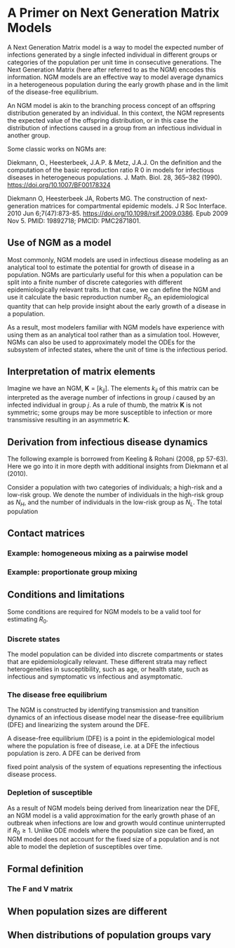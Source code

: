 # A Primer on Next Generation Matrix Models

A Next Generation Matrix model is a way to model the expected number of infections generated by a single infected individual in different groups or categories of the population per unit time in consecutive generations. The Next Generation Matrix (here after referred to as the NGM) encodes this information. NGM models are an effective way to model average dynamics in a heterogeneous population during the early growth phase and in the limit of the disease-free equilibrium.

An NGM model is akin to the branching process concept of an offspring distribution generated by an individual. In this context, the NGM represents the expected value of the offspring distribution, or in this case the distribution of infections caused in a group from an infectious individual in another group.

Some classic works on NGMs are:

Diekmann, O., Heesterbeek, J.A.P. & Metz, J.A.J. On the definition and the computation of the basic reproduction ratio R 0 in models for infectious diseases in heterogeneous populations. J. Math. Biol. 28, 365–382 (1990). https://doi.org/10.1007/BF00178324

Diekmann O, Heesterbeek JA, Roberts MG. The construction of next-generation matrices for compartmental epidemic models. J R Soc Interface. 2010 Jun 6;7(47):873-85. https://doi.org/10.1098/rsif.2009.0386. Epub 2009 Nov 5. PMID: 19892718; PMCID: PMC2871801.


<!-- [Use of NGM as a model](#use-of-ngm-as-a-model) -->

<!-- [Interpretation of matrix elements](#interpretation-of-matrix-elements) -->

<!-- [Explanatory comma: Frequency vs Density dependent models](#explanatory-comma-frequency-vs-density-dependent-models) -->

<!-- [Building up from the SIR model](#building-up-from-the-sir-model) -->

<!-- [Derivation from infectious disease dynamics](#derivation-from-infectious-disease-dynamics) -->

<!-- [Contact matrices](#contact-matrices) -->

<!-- [Example: homogeneous mixing](#example-homogeneous-mixing-as-a-pairwise-model) -->

<!-- [Example: proportionate group mixing](#example-proportionate-group-mixing) -->

<!-- [Conditions and limitations](#conditions-and-limitations) -->

<!-- [Formal definition](#formal-definition) -->

<!-- [The F and V matrix](#the-f-and-v-matrix) -->

<!-- [When population sizes are different](#when-population-sizes-are-different) -->

<!-- [When distributions of population groups vary](#when-distributions-of-population-groups-vary) -->

## Use of NGM as a model
Most commonly, NGM models are used in infectious disease modeling as an analytical tool to estimate the potential for growth of disease in a population. NGMs are particularly useful for this when a population can be split into a finite number of discrete categories with different epidemiologically relevant traits. In that case, we can define the NGM and use it calculate the basic reproduction number $R_0$, an epidemiological quantity that can help provide insight about the early growth of a disease in a population.

As a result, most modelers familiar with NGM models have experience with using them as an analytical tool rather than as a simulation tool. However, NGMs can also be used to approximately model the ODEs for the subsystem of infected states, where the unit of time is the infectious period.

## Interpretation of matrix elements
Imagine we have an NGM, **K** = [$k_{ij}$]. The elements $k_{ij}$ of this matrix can be interpreted as the average number of infections in group $i$ caused by an infected individual in group $j$. As a rule of thumb, the matrix **K** is not symmetric; some groups may be more susceptible to infection or more transmissive resulting in an asymmetric **K**.

<!-- ### Explanatory comma: Frequency vs Density dependent models -->

## Derivation from infectious disease dynamics
The following example is borrowed from Keeling & Rohani (2008, pp 57-63). Here we go into it in more depth with additional insights from Diekmann et al (2010).

Consider a population with two categories of individuals; a high-risk and a low-risk group. We denote the number of individuals in the high-risk group as $N_H$, and the number of individuals in the low-risk group as $N_L$. The total population

<!-- ## Building up from the SIR model -->



## Contact matrices

### Example: homogeneous mixing as a pairwise model

### Example: proportionate group mixing

## Conditions and limitations

<!-- NGMs can be used to estimate $R_0$ under certain conditions.  -->
Some conditions are required for NGM models to be a valid tool for estimating $R_0$.

### Discrete states
The model population can be divided into discrete compartments or states that are epidemiologically relevant. These different strata may reflect heterogeneities in susceptibility, such as age, or health state, such as infectious and symptomatic vs infectious and asymptomatic.


### The disease free equilibrium

The NGM is constructed by identifying transmission and transition dynamics of an infectious disease model near the disease-free equilibrium (DFE) and linearizing the system around the DFE.

A disease-free equilibrium (DFE) is a point in the epidemiological model where the population is free of disease, i.e. at a DFE the infectious population is zero. A DFE can be derived from



fixed point analysis of the system of equations representing the infectious disease process.

### Depletion of susceptible
As a result of NGM models being derived from linearization near the DFE, an NGM model is a valid approximation for the early growth phase of an outbreak when infections are low and growth would continue uninterrupted if $R_0 \geq 1$.  Unlike ODE models where the population size can be fixed, an NGM model does not account for the fixed size of a population and is not able to model the depletion of susceptibles over time.


## Formal definition

### The F and V matrix

## When population sizes are different

## When distributions of population groups vary
